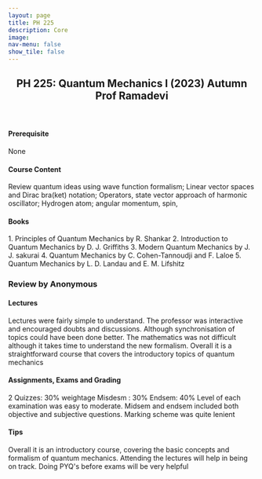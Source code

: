 ```yaml
---
layout: page
title: PH 225
description: Core
image: 
nav-menu: false
show_tile: false
---
```


<!-- Main -->
<div id="main" class="alt">

<!-- One -->
<section id="one">
	<div class="inner">
		<header class="major">
			<h2>PH 225: Quantum Mechanics I (2023) Autumn
             <br>Prof Ramadevi</h2>
		</header>

<h4> Prerequisite</h4>
<p>None</p>

<h4> Course Content</h4>
<p>Review quantum ideas using wave function formalism; Linear vector spaces and Dirac bra(ket) notation; Operators, state vector approach of harmonic oscillator; Hydrogen atom; angular momentum, spin,</p>

<h4> Books</h4>
<p>1. Principles of Quantum Mechanics by R. Shankar 2. Introduction to Quantum Mechanics by D. J. Griffiths 3. Modern Quantum Mechanics by J. J. sakurai 4. Quantum Mechanics by C. Cohen-Tannoudji and F. Laloe 5. Quantum Mechanics by L. D. Landau and E. M. Lifshitz
</p>

<!-- ################################################ -->

<h3> Review by Anonymous </h3>

<h4>Lectures</h4>
<p>Lectures were fairly simple to understand. The professor was interactive and encouraged doubts and discussions. Although synchronisation of topics could have been done better. The mathematics was not difficult although it takes time to understand the new formalism. Overall it is a straightforward course that covers the introductory topics of quantum mechanics </p>

<h4> Assignments, Exams and Grading</h4>
<p>2 Quizzes: 30% weightage
Misdesm : 30%
Endsem: 40%
Level of each examination was easy to moderate. Midsem and endsem included both objective and subjective questions. Marking scheme was quite lenient
</p>

<h4> Tips</h4>
<p>Overall it is an introductory course, covering the basic concepts and formalism of quantum mechanics. Attending the lectures will help in being on track. Doing PYQ's before exams will be very helpful</p>

<!-- ################################################ -->